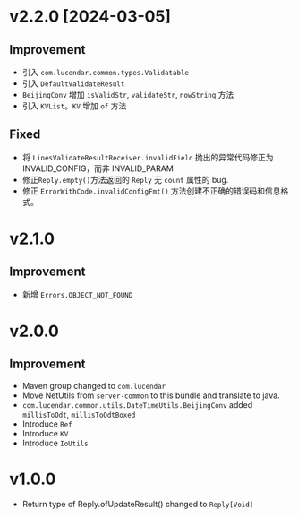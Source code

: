 # v2.2.0 [2024-03-05]
## Improvement
- 引入 `com.lucendar.common.types.Validatable`
- 引入 `DefaultValidateResult`
- `BeijingConv` 增加 `isValidStr`, `validateStr`, `nowString` 方法
- 引入 `KVList`。`KV` 增加 `of` 方法

## Fixed
- 将 `LinesValidateResultReceiver.invalidField` 抛出的异常代码修正为 INVALID_CONFIG，而非 INVALID_PARAM
- 修正`Reply.empty()`方法返回的 `Reply` 无 `count` 属性的 bug.
- 修正 `ErrorWithCode.invalidConfigFmt()` 方法创建不正确的错误码和信息格式。

# v2.1.0
## Improvement
- 新增 `Errors.OBJECT_NOT_FOUND`

# v2.0.0
## Improvement
- Maven group changed to `com.lucendar`
- Move NetUtils from `server-common` to this bundle and translate to java.
- `com.lucendar.common.utils.DateTimeUtils.BeijingConv` added `millisToOdt`, `millisToOdtBoxed`
- Introduce `Ref`
- Introduce `KV`
- Introduce `IoUtils`

# v1.0.0
- Return type of Reply.ofUpdateResult() changed to `Reply[Void]` 
